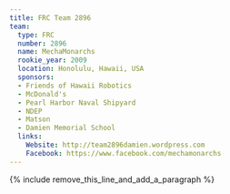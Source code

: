 ```yaml
---
title: FRC Team 2896
team:
  type: FRC
  number: 2896
  name: MechaMonarchs
  rookie_year: 2009
  location: Honolulu, Hawaii, USA
  sponsors:
  - Friends of Hawaii Robotics
  - McDonald's
  - Pearl Harbor Naval Shipyard
  - NDEP
  - Matson
  - Damien Memorial School
  links:
    Website: http://team2896damien.wordpress.com
    Facebook: https://www.facebook.com/mechamonarchs
---
```


{% include remove_this_line_and_add_a_paragraph %}